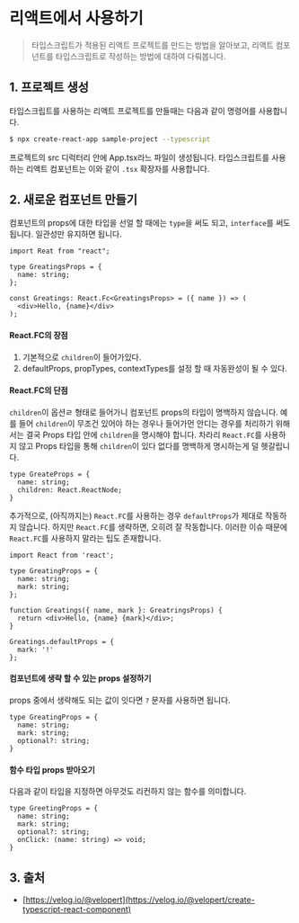 # 리액트에서 사용하기

> 타입스크립트가 적용된 리액트 프로젝트를 만드는 방법을 알아보고, 리액트 컴포넌트를 타입스크립트로 작성하는 방법에 대하여 다뤄봅니다.

## 1. 프로젝트 생성

타입스크립트를 사용하는 리액트 프로젝트를 만들때는 다음과 같이 명령어를 사용합니다.

```zsh
$ npx create-react-app sample-project --typescript
```

프로젝트의 src 디럭터리 안에 App.tsx라느 파일이 생성됩니다. 타입스크립트를 사용하는 리액트 컴포넌트는 이와 같이 `.tsx` 확장자를 사용합니다.

## 2. 새로운 컴포넌트 만들기

컴포넌트의 props에 대한 타입을 선얼 할 때에는 `type`을 써도 되고, `interface`를 써도 됩니다. 일관성만 유지하면 됩니다.

```TSX
import Reat from "react";

type GreatingsProps = {
  name: string;
};

const Greatings: React.Fc<GreatingsProps> = ({ name }) => (
  <div>Hello, {name}</div>
);
```

#### React.FC의 장점

1. 기본적으로 `children`이 들어가있다.
2. defaultProps, propTypes, contextTypes를 설정 할 때 자동완성이 될 수 있다.

#### React.FC의 단점

`children`이 옵션ㄹ 형태로 들어가니 컴포넌트 props의 타입이 명백하지 않습니다. 예를 들어 `children`이 무조건 있어야 하는 경우나 들어가먼 안디는 경우를 처리하기 위해서는 결국 Props 타입 안에 `children`을 명시해야 합니다. 차라리 `React.FC`를 사용하지 않고 Props 타입을 통해 `children`이 있다 없다를 명백하게 명시하는게 덜 헷갈립니다.

```TSX
type GreateProps = {
  name: string;
  children: React.ReactNode;
}
```

추가적으로, (아직까지는) `React.FC`를 사용하는 경우 `defaultProps`가 제대로 작동하지 않습니다. 하지만 `React.FC`를 생략하면, 오히려 잘 작동합니다. 이러한 이슈 때문에 `React.FC`를 사용하지 말라는 팁도 존재합니다.

```TSX
import React from 'react';

type GreatingProps = {
  name: string;
  mark: string;
};

function Greatings({ name, mark }: GreatringsProps) {
  return <div>Hello, {name} {mark}</div>;
}

Greatings.defaultProps = {
  mark: '!'
};
```

#### 컴포넌트에 생략 할 수 있는 props 설정하기

props 중에서 생략해도 되는 값이 잇다면 `?` 문자를 사용하면 됩니다.

```TSX
type GreatingProps = {
  name: string;
  mark: string;
  optional?: string;
}
```

#### 함수 타입 props 받아오기

다음과 같이 타입을 지정하면 아무것도 리컨하지 않는 함수를 의미합니다.

```TSX
type GreetingProps = {
  name: string;
  mark: string;
  optional?: string;
  onClick: (name: string) => void;
}
```

## 3. 출처

- [https://velog.io/@velopert](https://velog.io/@velopert/create-typescript-react-component)
